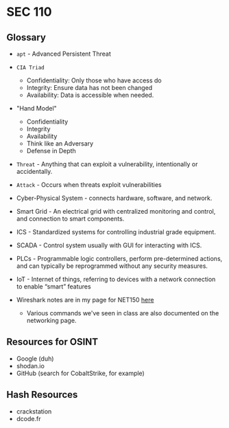 # SEC 110
## Glossary
* `apt` - Advanced Persistent Threat
* `CIA Triad`
  * Confidentiality: Only those who have access do
  * Integrity: Ensure data has not been changed
  * Availability: Data is accessible when needed.
* "Hand Model"
  * Confidentiality
  * Integrity
  * Availability
  * Think like an Adversary
  * Defense in Depth
* `Threat` - Anything that can exploit a vulnerability, intentionally or accidentally.
* `Attack` - Occurs when threats exploit vulnerabilities
* Cyber-Physical System - connects hardware, software, and network.
* Smart Grid - An electrical grid with centralized monitoring and control, and connection to smart components.
* ICS - Standardized systems for controlling industrial grade equipment.
* SCADA - Control system usually with GUI for interacting with ICS.
* PLCs - Programmable logic controllers, perform pre-determined actions, and can typically be reprogrammed without any security measures.
* IoT - Internet of things, referring to devices with a network connection to enable “smart” features

* Wireshark notes are in my page for NET150 [here](net150.md)
  * Various commands we've seen in class are also documented on the networking page.

## Resources for OSINT
* Google (duh)
* shodan.io
* GitHub (search for CobaltStrike, for example)

## Hash Resources
* crackstation
* dcode.fr
